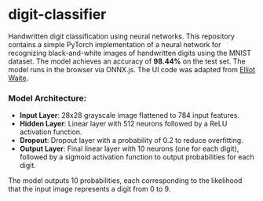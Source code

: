 # digit-classifier
Handwritten digit classification using neural networks. This repository contains a simple PyTorch implementation of a neural network for recognizing black-and-white images of handwritten digits using the MNIST dataset. The model achieves an accuracy of **98.44%** on the test set. The model runs in the browser via ONNX.js. The UI code was adapted from [Elliot Waite](https://github.com/elliotwaite).

### Model Architecture:
- **Input Layer**: 28x28 grayscale image flattened to 784 input features.
- **Hidden Layer**: Linear layer with 512 neurons followed by a ReLU activation function.
- **Dropout**: Dropout layer with a probability of 0.2 to reduce overfitting.
- **Output Layer**: Final linear layer with 10 neurons (one for each digit), followed by a sigmoid activation function to output probabilities for each digit.

The model outputs 10 probabilities, each corresponding to the likelihood that the input image represents a digit from 0 to 9.